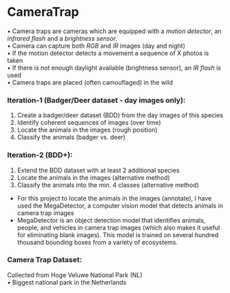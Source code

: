 # CameraTrap
• Camera traps are cameras which are equipped with a _motion detector_, an _infrared flash_ and a _brightness sensor_.  
• Camera can capture both _RGB_ and _IR_ images (day and night)  
• If the motion detector detects a movement a sequence of X photos is taken  
• If there is not enough daylight available (brightness sensor), an _IR flash_ is used  
• Camera traps are placed (often camouflaged) in the wild  
### Iteration-1 (Badger/Deer dataset - day images only):
1. Create a badger/deer dataset (BDD) from the day images of this species
2. Identify coherent sequences of images (over time) 
3. Locate the animals in the images (rough position)
4. Classify the animals (badger vs. deer)  
### Iteration-2 (BDD+):
1. Extend the BDD dataset with at least 2 additional species
2. Locate the animals in the images (alternative method)
3. Classify the animals into the min. 4 classes (alternative method)
- For this project to locate the animals in the images (annotate), I have used the MegaDetector, a computer vision model that detects animals in camera trap images
- MegaDetector is an object detection model that identifies animals, people, and vehicles in camera trap images (which also makes it useful for eliminating blank images). This model is trained on several hundred thousand bounding boxes from a variety of ecosystems.  
### Camera Trap Dataset:
Collected from Hoge Veluwe National Park (NL)  
• Biggest national park in the Netherlands
